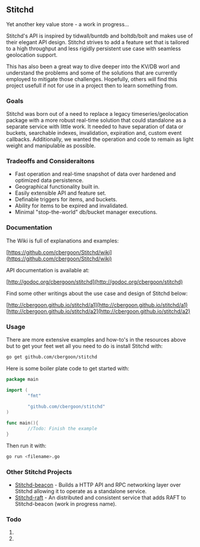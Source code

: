 ## Stitchd
Yet another key value store - a work in progress...

Stitchd's API is inspired by tidwall/buntdb and boltdb/bolt and makes use of their elegant API design. Stitchd strives 
to add a feature set that is tailored to a high throughput and less rigidly persistent use case with seamless geolocation support. 

This has also been a great way to dive deeper into the KV/DB worl and understand the problems and some of the solutions that 
are currently employed to mitigate those challenges. Hopefully, others will find this project usefull if not for use in a project 
then to learn something from. 

### Goals
Stitchd was born out of a need to replace a legacy timeseries/geolocation package with a more robust real-time solution 
that could standalone as a separate service with little work. It needed to have separation of data or buckets, searchable 
indexes, invalidation, expiration and, custom event callbacks. Additionally, we wanted the operation and code to remain as
light weight and manipulable as possible.
 
### Tradeoffs and Consideraitons
* Fast operation and real-time snapshot of data over hardened and optimized data persistence.
* Geographical functionality built in.
* Easily extensible API and feature set.
* Definable triggers for items, and buckets.
* Ability for items to be expired and invalidated. 
* Minimal "stop-the-world" db/bucket manager executions.
 
### Documentation

The Wiki is full of explanations and examples:

[https://github.com/cbergoon/Stitchd/wiki](https://github.com/cbergoon/Stitchd/wiki)

API documentation is available at:

[http://godoc.org/cbergoon/stitchd](http://godoc.org/cbergoon/stitchd)

Find some other writings about the use case and design of Stitchd below:

[http://cbergoon.github.io/stitchd/a1](http://cbergoon.github.io/stitchd/a1)
[http://cbergoon.github.io/stitchd/a2](http://cbergoon.github.io/stitchd/a2) 

### Usage

There are more extensive examples and how-to's in the resources above but to get your feet wet all you need to do is install Stitchd with: 

```bash 
go get github.com/cbergoon/stitchd
```

Here is some boiler plate code to get started with:  

```go
package main

import (
        "fmt"
        
        "github.com/cbergoon/stitchd"
)

func main(){
        //Todo: Finish the example
}

```

Then run it with:
```bash
go run <filename>.go
```
### Other Stitchd Projects
* [Stitchd-beacon](https://github.com/cbergoon/Stitchd-beacon) - Builds a HTTP API and RPC networking layer over Stitchd allowing it to operate as a standalone service.
* [Stitchd-raft](https://github.com/cbergoon/Stitchd-raft) - An distributed and consistent service that adds RAFT to Stitchd-beacon (work in progress name).
  
### Todo
1. 
2.
